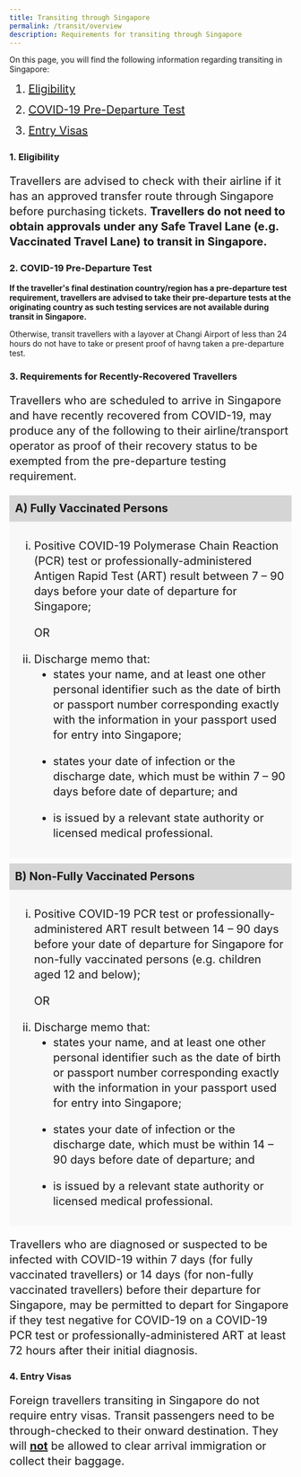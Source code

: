 ```yaml
---
title: Transiting through Singapore
permalink: /transit/overview
description: Requirements for transiting through Singapore
---
```

On this page, you will find the following information regarding transiting in Singapore:

<ol style="margin-top:10px; margin-bottom:10px; font-size:20px;">
  <li style="margin-top:10px; margin-bottom:10px; font-size:20px; line-height:1.35;"><a href="#eligibility">Eligibility</a> </li>
  <li style="margin-top:10px; margin-bottom:10px; font-size:20px; line-height:1.35;"><a href="#PDT">COVID-19 Pre-Departure Test</a></li>
    <li style="margin-top:10px; margin-bottom:10px; font-size:20px; line-height:1.35;"><a href="#visa">Entry Visas</a></li>
</ol>


<div id="eligibility"></div>

### 1. Eligibility

<p style="font-size:20px; line-height:1.35;">Travellers are advised to check with their airline if it has an approved transfer route through Singapore before purchasing tickets. <b>Travellers do not need to obtain approvals under any Safe Travel Lane (e.g. Vaccinated Travel Lane) to transit in Singapore.</b></p>				


<div id="PDT"></div>

### 2. COVID-19 Pre-Departure Test

<b>If the traveller's final destination country/region has a pre-departure test requirement, travellers are advised to take their pre-departure tests at the originating country as such testing services are not available during transit in Singapore.</b>

Otherwise, transit travellers with a layover at Changi Airport of less than 24 hours do not have to take or present proof of havng taken a pre-departure test.

<div id="recovered"></div>

### 3. Requirements for Recently-Recovered Travellers

<p style="font-size:20px; line-height:1.35;">Travellers who are scheduled to arrive in Singapore and have recently recovered from COVID-19, may produce any of the following to their airline/transport operator as proof of their recovery status to be exempted from the pre-departure testing requirement.</p>

<div style="padding:10px 10px 10px 10px; margin-bottom:0px; line-height:1.35; background-color:#d5d5d5; font-size:20px;"><b>A) Fully Vaccinated Persons</b></div>

<div style="padding:10px 10px 10px 10px; margin-bottom:10px; line-height:1.35; background-color:#f8f8f8; font-size:20px;">	<ol style="list-style-type:lower-roman; font-size: 20px; text-align: left; vertical-align:middle; line-height:1.35;">	
	<li style="font-size: 20px; text-align: left; vertical-align:middle; line-height:1.35;margin-bottom:20px;">Positive COVID-19 Polymerase Chain Reaction (PCR) test or professionally-administered Antigen Rapid Test (ART) result between 7 – 90 days before your date of departure for Singapore; </li>
		<p style="font-size:20px; line-height:1.35;">OR</p>
<li style="font-size: 20px; text-align: left; vertical-align:middle; line-height:1.35;margin-bottom:20px;">Discharge memo that:
<ol style="list-style-type:disc; font-size: 20px; text-align: left; vertical-align:middle; line-height:1.35;">
<li style="font-size: 20px; text-align: left; vertical-align:middle; line-height:1.35;margin-bottom:20px;">states your name, and at least one other personal identifier such as the date of birth or passport number corresponding exactly with the information in your passport used for entry into Singapore;</li>
	<li style="font-size: 20px; text-align: left; vertical-align:middle; line-height:1.35;margin-bottom:20px;">states your date of infection or the discharge date, which must be within 7 – 90 days before date of departure; and</li>
	<li style="font-size: 20px; text-align: left; vertical-align:middle; line-height:1.35;margin-bottom:20px;">is issued by a relevant state authority or licensed medical professional.</li>
	</ol>
	</li>
	</ol>
</div>

<div style="padding:10px 10px 10px 10px; margin-bottom:0px; line-height:1.35; background-color:#d5d5d5; font-size:20px;"><b>B) Non-Fully Vaccinated Persons</b></div>

<div style="padding:10px 10px 10px 10px; margin-bottom:10px; line-height:1.35; background-color:#f8f8f8; font-size:20px;"><ol style="list-style-type:lower-roman; font-size: 20px; text-align: left; vertical-align:middle; line-height:1.35;">
			<li style="font-size: 20px; text-align: left; vertical-align:middle; line-height:1.35;margin-bottom:20px;">Positive COVID-19 PCR test or professionally-administered ART result between 14 – 90 days before your date of departure for Singapore for non-fully vaccinated persons (e.g. children aged 12 and below); </li>
		<p style="font-size:20px; line-height:1.35;">OR</p>
						<li style="font-size: 20px; text-align: left; vertical-align:middle; line-height:1.35;margin-bottom:20px;">Discharge memo that:
<ol style="list-style-type:disc; font-size: 20px; text-align: left; vertical-align:middle; line-height:1.35;">
<li style="font-size: 20px; text-align: left; vertical-align:middle; line-height:1.35;margin-bottom:20px;">states your name, and at least one other personal identifier such as the date of birth or passport number corresponding exactly with the information in your passport used for entry into Singapore;</li>
	<li style="font-size: 20px; text-align: left; vertical-align:middle; line-height:1.35;margin-bottom:20px;">states your date of infection or the discharge date, which must be within 14 – 90 days before date of departure; and</li>
	<li style="font-size: 20px; text-align: left; vertical-align:middle; line-height:1.35;margin-bottom:20px;">is issued by a relevant state authority or licensed medical professional.</li>
	</ol>
		</li>
		</ol>
</div>

<p style="font-size:20px; line-height:1.35;">Travellers who are diagnosed or suspected to be infected with COVID-19 within 7 days (for fully vaccinated travellers) or 14 days (for non-fully vaccinated travellers) before their departure for Singapore, may be permitted to depart for Singapore if they test negative for COVID-19 on a COVID-19 PCR test or professionally-administered ART at least 72 hours after their initial diagnosis.</p>


<div id="visa"></div>

### 4. Entry Visas

<p style="font-size:20px; line-height:1.35;">Foreign travellers transiting in Singapore do not require entry visas. Transit passengers need to be through-checked to their onward destination. They will <b><u>not</u></b> be allowed to clear arrival immigration or collect their baggage.</p>